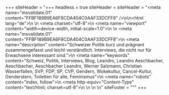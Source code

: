 +++
siteHeader = "+++ headless = true siteHeader = siteHeader = \"<meta name=\"msvalidate.01\" content=\"FFBF189B9EA6F8CDA404C0AAF33DCFF8\" />\\n\\n<html lang=\"de\">\\n \\n <meta charset=\"utf-8\">\\n <meta name=\"viewport\" content=\"width=device-width, initial-scale=1.0\">\\n <title>leosperspektive</title>\\n <meta name=\"msvalidate.01\" content=\"FFBF189B9EA6F8CDA404C0AAF33DCFF8\">\\n <meta name=\"description\" content=\"Schweizer Politik kurz und prägnant zusammengefasst und leicht verständlich. Interviews, die nicht nur für Erwachsene interessant sind.\">\\n <meta name=\"keywords\" content=\"Schweiz, Politik, Interviews, Blog, Leandro, Leandro Aeschbacher, Aeschbacher, Aeschbacher Leandro, Werner Salzmann, Christian Wasserfallen, SVP, FDP, SP, CVP, Gendern, Wokekultur, Cancel-Kultur, Genderstern, Toiletten für alle, Feminismus\">\\n <meta name=\"robots\" content=\"index, follow\">\\n <meta http-equiv=\"Content-Type\" content=\"text/html; charset=utf-8\">\\n \\n \\n \\n\" siteFooter = \"\""
+++
